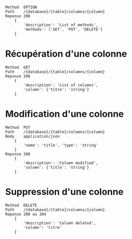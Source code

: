     Method  OPTION
    Path    /{database}/{table}/columns/{column}
    Reponse 200
        {
            'description': 'List of methods',
            'methods': ['GET', 'PUT', 'DELETE']
        }

# Récupération d'une colonne
    Method  GET
    Path    /{database}/{table}/columns/{column}
    Reponse 200
        {
            'description': 'List of columns',
            'column': {'titre': 'string'}
        }

# Modification d'une colonne
    Method  PUT
    Path    /{database}/{table}/columns/{column}
    Body    application/json
        {
            'name': 'title', 'type': 'string'
        }
    Reponse 200
        {
            'description': 'Column modified',
            'column': {'title': 'string'}
        }

# Suppression d'une colonne
    Method  DELETE
    Path    /{database}/{table}/columns/{column}
    Reponse 200 ou 204
        {
            'description': 'Column deleted',
            'column': 'titre'
        }
